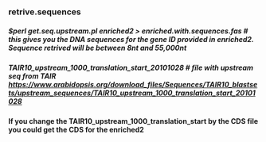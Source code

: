 ### retrive.sequences

##### $perl get.seq.upstream.pl enriched2 > enriched.with.sequences.fas # this gives you the DNA sequences for the gene ID provided in enriched2. Sequence retrived will be between 8nt and 55,000nt

##### TAIR10_upstream_1000_translation_start_20101028 # file with upstream seq from TAIR https://www.arabidopsis.org/download_files/Sequences/TAIR10_blastsets/upstream_sequences/TAIR10_upstream_1000_translation_start_20101028

#### If you change the TAIR10_upstream_1000_translation_start by the CDS file you could get the CDS for the enriched2
